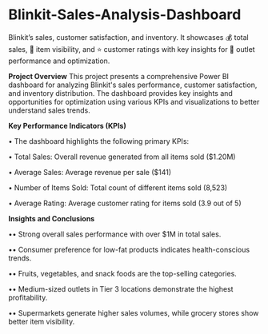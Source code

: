 # Blinkit-Sales-Analysis-Dashboard

Blinkit’s sales, customer satisfaction, and inventory. It showcases 💰 total sales, 👀 item visibility, and ⭐ customer ratings with key insights for 📍 outlet performance and optimization.

**Project Overview**
This project presents a comprehensive Power BI dashboard for analyzing Blinkit's sales performance, customer satisfaction, and inventory distribution. The dashboard provides key insights and opportunities for optimization using various KPIs and visualizations to better understand sales trends.

**Key Performance Indicators (KPIs)**

• The dashboard highlights the following primary KPIs:

• Total Sales: Overall revenue generated from all items sold ($1.20M)

• Average Sales: Average revenue per sale ($141)

• Number of Items Sold: Total count of different items sold (8,523)

• Average Rating: Average customer rating for items sold (3.9 out of 5)

**Insights and Conclusions**

•• Strong overall sales performance with over $1M in total sales.

•• Consumer preference for low-fat products indicates health-conscious trends.

•• Fruits, vegetables, and snack foods are the top-selling categories.

•• Medium-sized outlets in Tier 3 locations demonstrate the highest profitability.

•• Supermarkets generate higher sales volumes, while grocery stores show better item visibility.
